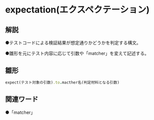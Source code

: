 # expectation(エクスペクテーション)  
## 解説  
●テストコードによる検証結果が想定通りかどうかを判定する構文。  

●雛形を元にテスト内容に応じて引数や「matcher」を変えて記述する。  
## 雛形 
```ruby
expect(テスト対象の引数).to.macther名(判定材料となる引数)
```
## 関連ワード  
●「matcher」
